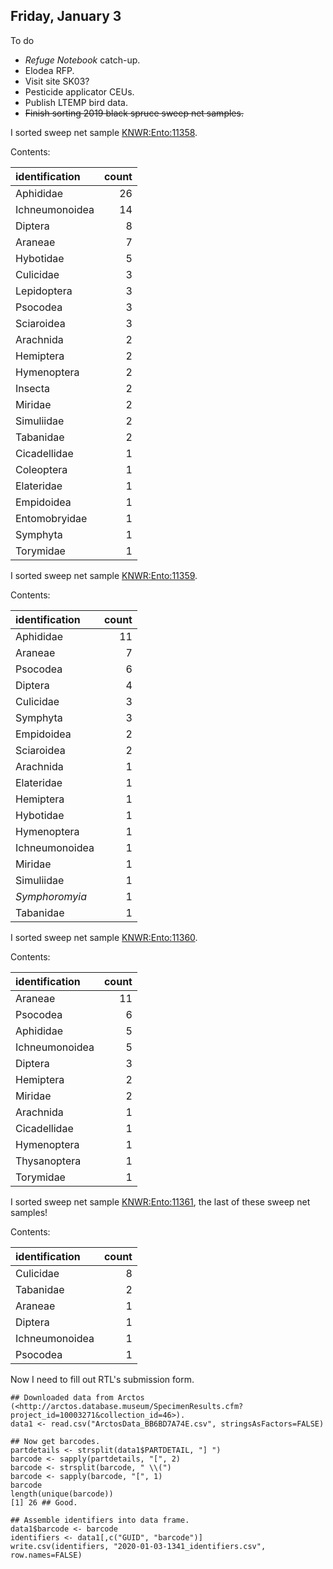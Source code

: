 ## Friday, January 3

To do

* *Refuge Notebook* catch-up.
* Elodea RFP.
* Visit site SK03?
* Pesticide applicator CEUs.
* Publish LTEMP bird data.
* ~~Finish sorting 2019 black spruce sweep net samples.~~

I sorted sweep net sample [KNWR:Ento:11358](http://arctos.database.museum/guid/KNWR:Ento:11358).

Contents:

identification|count
:---|---:
Aphididae|26
Ichneumonoidea|14
Diptera|8
Araneae|7
Hybotidae|5
Culicidae|3
Lepidoptera|3
Psocodea|3
Sciaroidea|3
Arachnida|2
Hemiptera|2
Hymenoptera|2
Insecta|2
Miridae|2
Simuliidae|2
Tabanidae|2
Cicadellidae|1
Coleoptera|1
Elateridae|1
Empidoidea|1
Entomobryidae|1
Symphyta|1
Torymidae|1

I sorted sweep net sample [KNWR:Ento:11359](http://arctos.database.museum/guid/KNWR:Ento:11359).

Contents:

identification|count
:---|---:
Aphididae|11
Araneae|7
Psocodea|6
Diptera|4
Culicidae|3
Symphyta|3
Empidoidea|2
Sciaroidea|2
Arachnida|1
Elateridae|1
Hemiptera|1
Hybotidae|1
Hymenoptera|1
Ichneumonoidea|1
Miridae|1
Simuliidae|1
*Symphoromyia*|1
Tabanidae|1

I sorted sweep net sample [KNWR:Ento:11360](http://arctos.database.museum/guid/KNWR:Ento:11360).

Contents:

identification|count
:---|---:
Araneae|11
Psocodea|6
Aphididae|5
Ichneumonoidea|5
Diptera|3
Hemiptera|2
Miridae|2
Arachnida|1
Cicadellidae|1
Hymenoptera|1
Thysanoptera|1
Torymidae|1

I sorted sweep net sample [KNWR:Ento:11361](http://arctos.database.museum/guid/KNWR:Ento:11361), the last of these sweep net samples!

Contents:

identification|count
:---|---:
Culicidae|8
Tabanidae|2
Araneae|1
Diptera|1
Ichneumonoidea|1
Psocodea|1

Now I need to fill out RTL's submission form.

```{r}
## Downloaded data from Arctos (<http://arctos.database.museum/SpecimenResults.cfm?project_id=10003271&collection_id=46>).
data1 <- read.csv("ArctosData_BB6BD7A74E.csv", stringsAsFactors=FALSE)

## Now get barcodes.
partdetails <- strsplit(data1$PARTDETAIL, "] ")
barcode <- sapply(partdetails, "[", 2)
barcode <- strsplit(barcode, " \\(")
barcode <- sapply(barcode, "[", 1)
barcode
length(unique(barcode))
[1] 26 ## Good.

## Assemble identifiers into data frame.
data1$barcode <- barcode
identifiers <- data1[,c("GUID", "barcode")]
write.csv(identifiers, "2020-01-03-1341_identifiers.csv", row.names=FALSE)
```
